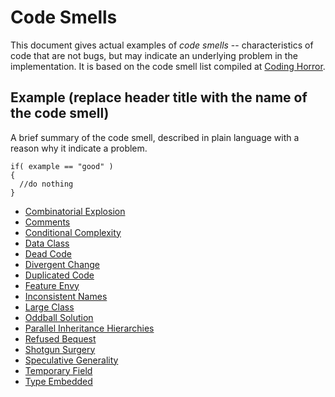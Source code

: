 # Code Smells

This document gives actual examples of *code smells* -- characteristics of code that are not bugs, but may indicate an underlying problem in the implementation. It is based on the code smell list compiled at [Coding Horror](https://blog.codinghorror.com/code-smells/).

## Example (replace header title with the name of the code smell)

A brief summary of the code smell, described in plain language with a reason why it indicate a problem.

```{programming-language}
if( example == "good" )
{
  //do nothing
}
```

* [Combinatorial Explosion](combinatorial-explosion.md)
* [Comments](comments.md)
* [Conditional Complexity](conditional-complexity.md)
* [Data Class](data-class.md)
* [Dead Code](dead-code.md)
* [Divergent Change]()
* [Duplicated Code](duplicated-code.md)
* [Feature Envy](feature-envy.md)
* [Inconsistent Names](inconsistent-names.md)
* [Large Class](large-class.md)
* [Oddball Solution]()
* [Parallel Inheritance Hierarchies]()
* [Refused Bequest]()
* [Shotgun Surgery](shotgun-surgery.md)
* [Speculative Generality]()
* [Temporary Field](temporary-field.md)
* [Type Embedded](type-embed.md)


